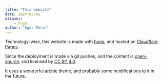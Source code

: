```yaml
---
title: "This website"
date: 2024-05-01
aliases:
    - hugo
author: "Egor Marin"
---
```


Technology-wise, this website is made with [hugo](https://github.com/gohugoio), and hosted on [Cloudflare Pages](https://pages.cloudflare.com/).

Since the deployment is made via git pushes, and the content is [open-source](https://github.com/marinegor/marinegor.nl), and licensed by [CC BY 4.0](https://creativecommons.org/licenses/by/4.0/).

It uses a wonderful [archie](https://athul.github.io/archie/) theme, and probably some modifications to it in the future.